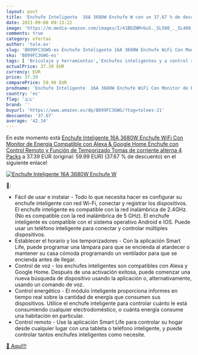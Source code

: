 ```yaml
---
layout: post
title: 'Enchufe Inteligente  16A 3680W Enchufe W con un 37.67 % de descuento'
date: 2021-09-08 09:13:22
image: 'https://m.media-amazon.com/images/I/41BDZNM+buS._SL500_._SL400_.jpg'
comments: true
category: ofertas
author: 'tole.es'
slug: 'B099FC3GWG-es Enchufe Inteligente 16A 3680W Enchufe WiFi Con Monitor de...'
sku: 'B099FC3GWG-es'
tags: [ 'Bricolaje y herramientas','Enchufes inteligentes y a control remoto','Enchufes y accesorios','Instalación eléctrica','alexa','enchufe','google','home','inteligente', ]
actualPrice: 37.39 EUR
currency: EUR
price: 37.39
comparePrice: 59.99 EUR
prodname: 'Enchufe Inteligente  16A 3680W Enchufe WiFi Con Monitor de Energía  Compatible con Alexa & Google Home  Enchufe con Control Remoto y Función de Temporizado  Tomas de corriente alterna 4 Packs'
country: 'es'
flag: '🇪🇸'
brand: ''
buyurl: 'https://www.amazon.es/dp/B099FC3GWG/?tag=tolees-21'
descuento: '37.67'
average: '42.34'
---
```


En este momento está [Enchufe Inteligente  16A 3680W Enchufe WiFi Con Monitor de Energía  Compatible con Alexa & Google Home  Enchufe con Control Remoto y Función de Temporizado  Tomas de corriente alterna 4 Packs](https://www.amazon.es/dp/B099FC3GWG/?tag=tolees-21) a 37.39 EUR (original: 59.99 EUR) (37.67 %  de descuento) en el siguiente enlace!

[![Enchufe Inteligente  16A 3680W Enchufe W](https://m.media-amazon.com/images/I/41BDZNM+buS._SL500_._SL400_.jpg)](https://www.amazon.es/dp/B099FC3GWG/?tag=tolees-21)

🔎:

- Fácil de usar e instalar - Todo lo que necesita hacer es configurar su enchufe inteligente con red Wi-Fi, conectar y registrar los dispositivos. El enchufe inteligente es compatible con la red inalámbrica de 2.4GHz. (No es compatible con la red inalámbrica de 5 GHz). El enchufe inteligente es compatible con el sistema operativo Android e IOS. Puede usar un teléfono inteligente para conectar y controlar múltiples dispositivos.
- Establecer el horario y los temporizadores - Con la aplicación Smart Life, puede programar una lámpara para que se encienda al atardecer o mantener su casa cómoda programando un ventilador para que se encienda antes de llegar.
- Control de voz - los enchufes inteligentes son compatibles con Alexa y Google Home. Después de una activación exitosa, puede comenzar una nueva búsqueda de dispositivo usando la aplicación o, alternativamente, usando un comando de voz.
- Control energético - El módulo inteligente proporciona informes en tiempo real sobre la cantidad de energía que consumen sus dispositivos. Utilice el enchufe inteligente para controlar cuánto le está consumiendo cualquier electrodoméstico, o cuánta energía consume una habitación en particular.
- Control remoto - Use la aplicación Smart Life para controlar su hogar desde cualquier lugar con una tableta o teléfono inteligente, y puede controlar tantos enchufes inteligentes como necesite.

[🛒 Aquí!!!](https://www.amazon.es/dp/B099FC3GWG/?tag=tolees-21)
